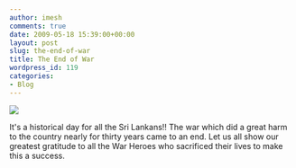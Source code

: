 ```yaml
---
author: imesh
comments: true
date: 2009-05-18 15:39:00+00:00
layout: post
slug: the-end-of-war
title: The End of War
wordpress_id: 119
categories:
- Blog
---
```


![](http://rootfolder.info/images/sl_lion.jpg)

It's a historical day for all the Sri Lankans!! The war which did a great harm to the country nearly for thirty years came to an end. Let us all show our greatest gratitude to all the War Heroes who sacrificed their lives to make this a success.
